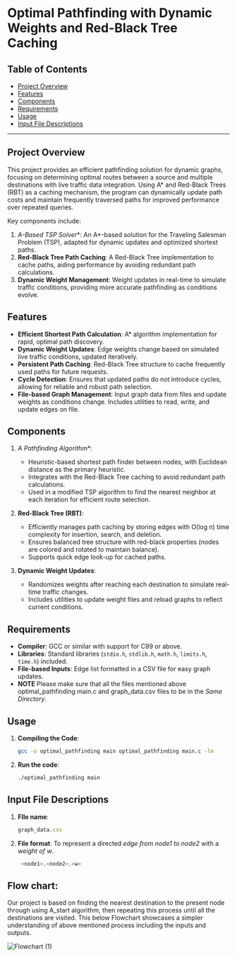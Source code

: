 # Optimal Pathfinding with Dynamic Weights and Red-Black Tree Caching

## Table of Contents

- [Project Overview](#project-overview)
- [Features](#features)
- [Components](#components)
- [Requirements](#requirements)
- [Usage](#usage)
- [Input File Descriptions](#input-file-descriptions)

---

## Project Overview

This project provides an efficient pathfinding solution for dynamic graphs, focusing on determining optimal routes between a source and multiple destinations with live traffic data integration. Using A* and Red-Black Trees (RBT) as a caching mechanism, the program can dynamically update path costs and maintain frequently traversed paths for improved performance over repeated queries.

Key components include:
1. **A*-Based TSP Solver**: An A*-based solution for the Traveling Salesman Problem (TSP), adapted for dynamic updates and optimized shortest paths.
2. **Red-Black Tree Path Caching**: A Red-Black Tree implementation to cache paths, aiding performance by avoiding redundant path calculations.
3. **Dynamic Weight Management**: Weight updates in real-time to simulate traffic conditions, providing more accurate pathfinding as conditions evolve.

## Features

- **Efficient Shortest Path Calculation**: A* algorithm implementation for rapid, optimal path discovery.
- **Dynamic Weight Updates**: Edge weights change based on simulated live traffic conditions, updated iteratively.
- **Persistent Path Caching**: Red-Black Tree structure to cache frequently used paths for future requests.
- **Cycle Detection**: Ensures that updated paths do not introduce cycles, allowing for reliable and robust path selection.
- **File-based Graph Management**: Input graph data from files and update weights as conditions change. Includes utilities to read, write, and update edges on file.

## Components

1. **A* Pathfinding Algorithm**:
   - Heuristic-based shortest path finder between nodes, with Euclidean distance as the primary heuristic.
   - Integrates with the Red-Black Tree caching to avoid redundant path calculations.
   - Used in a modified TSP algorithm to find the nearest neighbor at each iteration for efficient route selection.

2. **Red-Black Tree (RBT)**:
   - Efficiently manages path caching by storing edges with O(log n) time complexity for insertion, search, and deletion.
   - Ensures balanced tree structure with red-black properties (nodes are colored and rotated to maintain balance).
   - Supports quick edge look-up for cached paths.

3. **Dynamic Weight Updates**:
   - Randomizes weights after reaching each destination to simulate real-time traffic changes.
   - Includes utilities to update weight files and reload graphs to reflect current conditions.

## Requirements

- **Compiler**: GCC or similar with support for C99 or above.
- **Libraries**: Standard libraries (`stdio.h`, `stdlib.h`, `math.h`, `limits.h`, `time.h`) included.
- **File-based Inputs**: Edge list formatted in a CSV file for easy graph updates.
- **NOTE** Please make sure that all the files mentioned above optimal_pathfinding main.c and graph_data.csv files to be in the *Same Directory*.
## Usage

1. **Compiling the Code**:
   ```bash
   gcc -o optimal_pathfinding main optimal_pathfinding main.c -lm
   ```
2. **Run the code**:
   ```bash
   ./optimal_pathfinding main
   ```
## Input File Descriptions

1. **FIle name**:
   ```js
   graph_data.csv
   ```
2. **File format**: To represent a directed *edge from node1 to node2* with a *weight of w*.  

   ```js
    <node1>,<node2>,<w>   
   ```
## Flow chart: 
Our project is based on finding the nearest destination to the present node through using A_start algorithm, then repeating this process until all the destinations are visited. This below Flowchart showcases a simpler understanding of above mentioned process including the inputs and outputs.
   
![Flowchart (1)](https://github.com/user-attachments/assets/01801169-5646-41ae-b790-5e2abcd952cb)
